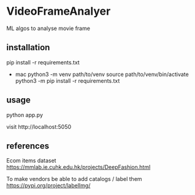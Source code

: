 # VideoFrameAnalyer

ML algos to analyse movie frame

## installation

pip install -r requirements.txt

- mac
  python3 -m venv path/to/venv
  source path/to/venv/bin/activate
  python3 -m pip install -r requirements.txt

## usage

python app.py

visit http://localhost:5050

## references

Ecom items dataset
https://mmlab.ie.cuhk.edu.hk/projects/DeepFashion.html

To make vendors be able to add catalogs / label them
https://pypi.org/project/labelImg/
